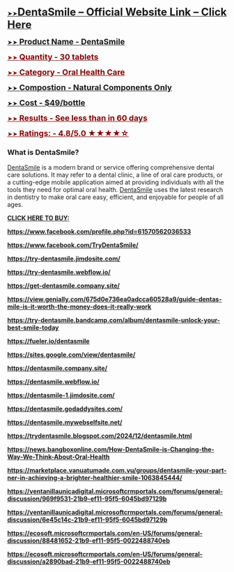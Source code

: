 <p><span style="color: #800000;"><u><a href="https://besthealthtopic.com/dentasmile-buy/">➤➤<span style="font-size: x-large;"><strong><span lang="en-US">DentaSmile &ndash; Official Website Link &ndash; Click Here</span></strong></span></a></u></span></p>
<p><span style="color: #800000;"><u><a href="https://besthealthtopic.com/dentasmile-buy/">➤➤ <span style="font-size: large;"><strong><span lang="en-US">Product Name - DentaSmile</span></strong></span></a> </u></span></p>
<p lang="en-US"><span style="color: #800000;"><u>➤➤ <span style="font-size: large;"><strong>Quantity - 30 tablets</strong></span></u></span></p>
<p lang="en-US"><span style="color: #800000;"><u>➤➤ <span style="font-size: large;"><strong>Category - Oral Health Care</strong></span></u></span></p>
<p><span style="color: #800000;"><u><a href="https://besthealthtopic.com/dentasmile-buy/">➤➤ <span style="font-size: large;"><strong><span lang="en-US">Compostion - Natural Components Only</span></strong></span></a></u></span></p>
<p><span style="color: #800000;"><u><a href="https://besthealthtopic.com/dentasmile-buy/">➤➤ <span style="font-size: large;"><strong><span lang="en-US">Cost - $49/bottle</span></strong></span></a></u></span></p>
<p lang="en-US"><span style="color: #800000;"><u>➤➤ <span style="font-size: large;"><strong>Results - See less than in 60 days</strong></span></u></span></p>
<p lang="en-US"><span style="color: #800000;"><u>➤➤ <span style="font-size: large;"><strong>Ratings: - 4.8/5.0 ★★★★☆</strong></span></u></span></p>
<h3 class="western" lang="en-US">What is DentaSmile?</h3>
<p><span lang="en-US"><a href="https://www.facebook.com/TryDentaSmile/">DentaSmile</a> is a modern brand or service offering comprehensive dental care solutions. It may refer to a dental clinic, a line of oral care products, or a cutting-edge mobile application aimed at providing individuals with all the tools they need for optimal oral health. <a href="https://www.facebook.com/TryDentaSmile/">DentaSmile</a> uses the latest research in dentistry to make oral care easy, efficient, and enjoyable for people of all ages.</span></p>
<p lang="en-US"><u><strong>CLICK HERE TO BUY:</strong></u></p>
<p lang="en-US"><u><strong><a href="https://www.facebook.com/profile.php?id=61570562036533">https://www.facebook.com/profile.php?id=61570562036533</a></strong></u></p>
<p lang="en-US"><u><strong><a href="https://www.facebook.com/TryDentaSmile/">https://www.facebook.com/TryDentaSmile/</a></strong></u></p>
<p lang="en-US"><u><strong><a href="https://try-dentasmile.jimdosite.com/">https://try-dentasmile.jimdosite.com/</a></strong></u></p>
<p lang="en-US"><u><strong><a href="https://try-dentasmile.webflow.io/">https://try-dentasmile.webflow.io/</a></strong></u></p>
<p lang="en-US"><u><strong><a href="https://get-dentasmile.company.site/">https://get-dentasmile.company.site/</a></strong></u></p>
<p lang="en-US"><u><strong><a href="https://view.genially.com/675d0e736ea0adcca60528a9/guide-dentasmile-is-it-worth-the-money-does-it-really-work">https://view.genially.com/675d0e736ea0adcca60528a9/guide-dentasmile-is-it-worth-the-money-does-it-really-work</a></strong></u></p>
<p lang="en-US"><u><strong><a href="https://try-dentasmile.bandcamp.com/album/dentasmile-unlock-your-best-smile-today">https://try-dentasmile.bandcamp.com/album/dentasmile-unlock-your-best-smile-today</a></strong></u></p>
<p lang="en-US"><u><strong><a href="https://fueler.io/dentasmile">https://fueler.io/dentasmile</a></strong></u></p>
<p lang="en-US"><u><strong><a href="https://sites.google.com/view/dentasmile/">https://sites.google.com/view/dentasmile/</a></strong></u></p>
<p lang="en-US"><u><strong><a href="https://dentasmile.company.site/">https://dentasmile.company.site/</a></strong></u></p>
<p lang="en-US"><u><strong><a href="https://dentasmile.webflow.io/">https://dentasmile.webflow.io/</a></strong></u></p>
<p lang="en-US"><u><strong><a href="https://dentasmile-1.jimdosite.com/">https://dentasmile-1.jimdosite.com/</a></strong></u></p>
<p lang="en-US"><u><strong><a href="https://dentasmile.godaddysites.com/">https://dentasmile.godaddysites.com/</a></strong></u></p>
<p lang="en-US"><u><strong><a href="https://dentasmile.mywebselfsite.net/">https://dentasmile.mywebselfsite.net/</a></strong></u></p>
<p lang="en-US"><u><strong><a href="https://trydentasmile.blogspot.com/2024/12/dentasmile.html">https://trydentasmile.blogspot.com/2024/12/dentasmile.html</a></strong></u></p>
<p><a href="https://news.bangboxonline.com/How-DentaSmile-is-Changing-the-Way-We-Think-About-Oral-Health"><span lang="en-US"><strong>https://news.bangboxonline.com/How-DentaSmile-is-Changing-the-Way-We-Think-About-Oral-Health</strong></span></a></p>
<p><a href="https://marketplace.vanuatumade.com.vu/groups/dentasmile-your-partner-in-achieving-a-brighter-healthier-smile-1063845444/"><span lang="en-US"><strong>https://marketplace.vanuatumade.com.vu/groups/dentasmile-your-partner-in-achieving-a-brighter-healthier-smile-1063845444/</strong></span></a></p>
<p><a href="https://ventanillaunicadigital.microsoftcrmportals.com/forums/general-discussion/969f9531-21b9-ef11-95f5-6045bd97129b"><span lang="en-US"><strong>https://ventanillaunicadigital.microsoftcrmportals.com/forums/general-discussion/969f9531-21b9-ef11-95f5-6045bd97129b</strong></span></a></p>
<p><a href="https://ventanillaunicadigital.microsoftcrmportals.com/forums/general-discussion/6e45c14c-21b9-ef11-95f5-6045bd97129b"><span lang="en-US"><strong>https://ventanillaunicadigital.microsoftcrmportals.com/forums/general-discussion/6e45c14c-21b9-ef11-95f5-6045bd97129b</strong></span></a></p>
<p><a href="https://ecosoft.microsoftcrmportals.com/en-US/forums/general-discussion/88481652-21b9-ef11-95f5-0022488740eb"><span lang="en-US"><strong>https://ecosoft.microsoftcrmportals.com/en-US/forums/general-discussion/88481652-21b9-ef11-95f5-0022488740eb</strong></span></a></p>
<p><a href="https://ecosoft.microsoftcrmportals.com/en-US/forums/general-discussion/a2890bad-21b9-ef11-95f5-0022488740eb"><span lang="en-US"><strong>https://ecosoft.microsoftcrmportals.com/en-US/forums/general-discussion/a2890bad-21b9-ef11-95f5-0022488740eb</strong></span></a></p>

